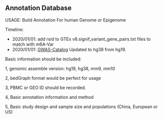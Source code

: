 
## Annotation Database


USAGE: Build Annotation For human Genome or Epigenome

Timeline: 

* 2020/01/01: add rsid to GTEx v8.signif_variant_gene_pairs.txt files to match with m6A-Var
* 2020/01/01: [GWAS-Catalog](https://github.com/Shicheng-Guo/gwascatlog) Updated to hg38 from hg19. 


Basic information should be included:

1, genomic assemble version: hg19, hg38, mm9, mm10

2, bedGraph format would be perfect for usage

3, PBMC or GEO ID should be recorded.

4, Basic annotation information and method

5, Basic study design and sample size and populations (China, European or US)
